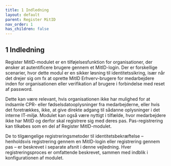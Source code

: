 ```yaml
---
title: 1 Indledning
layout: default
parent: Register MitID
nav_order: 1
has_children: false
---
```


## 1 Indledning

Register MitID-modulet er en tilføjelsesfunktion for organisationer, der ønsker at autentificere brugere gennem et MitID-login. 
Der er forskellige scenarier, hvor dette modul er en sikker løsning til identitetssikring,
især når det drejer sig om fx at oprette MitID Erhverv-brugere for medarbejdere inden for organisationen
eller verifikation af brugere i forbindelse med reset af password.

Dette kan være relevant, hvis organisationen ikke har mulighed for at indsamle CPR- eller fødselsdatooplysninger fra medarbejderne, 
eller hvis det foretrækkes, ikke, at give direkte adgang til sådanne oplysninger i
det interne IT-miljø. Modulet kan også være nyttigt i tilfælde, hvor medarbejdere ikke har MitID og derfor
skal registrere sig med deres pas. Pas-registrering kan tilkøbes som en del af Register MitID-modulet.

De to tilgængelige registreringsmetoder til identitetsbekræftelse – henholdsvis registrering gennem en MitID-login 
eller registrering gennem pas – er beskrevet i separate afsnit i denne vejledning. Hver registreringsproces er omfattende beskrevet, 
sammen med indblik i konfigurationen af modulet.